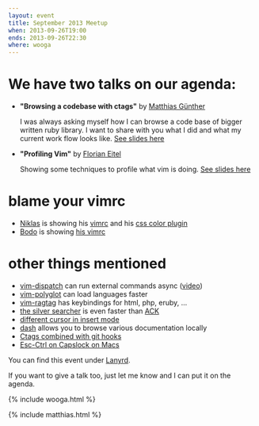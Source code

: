 ```yaml
---
layout: event
title: September 2013 Meetup
when: 2013-09-26T19:00
ends: 2013-09-26T22:30
where: wooga
---
```


# We have two talks on our agenda:



* **"Browsing a codebase with ctags"** by [Matthias Günther](https://twitter.com/wikimatze)

    I was always asking myself how I can browse a code base of bigger written ruby library. I want to share with you
    what I did and what my current work flow looks like. [See slides here](https://bitbucket.org/wikimatze/presentations/src/74438bf5788e85c15f04e4e36faa3aae2da703d2/slides.markdown?at=vim-autocompletion)

* **"Profiling Vim"** by [Florian Eitel](http://feitel.indeedgeek.de/)

    Showing some techniques to profile what vim is doing. [See slides here](/data/vimberlin-2013-09_vimprofiling.html)

# blame your vimrc

  * [Niklas](https://github.com/niklas)
    is showing his [vimrc](https://github.com/niklas/dotvim)
    and his [css color plugin](http://www.vim.org/scripts/script.php?script_id=2150)
  * [Bodo](http://bodotasche.de) is showing [his vimrc](https://github.com/bitboxer/dotfiles/blob/master/tilde/vimrc)

# other things mentioned

  * [vim-dispatch](https://github.com/tpope/vim-dispatch) can run external commands async ([video](http://vimeo.com/63116209]))
  * [vim-polyglot](https://github.com/sheerun/vim-polyglot) can load languages faster
  * [vim-ragtag](http://www.vim.org/scripts/script.php?script_id=1896) has keybindings for html, php, eruby, ...
  * [the silver searcher](https://github.com/ggreer/the_silver_searcher) is even faster than [ACK](https://github.com/petdance/ack2)
  * [different cursor in insert mode](http://vim.wikia.com/wiki/Change_cursor_shape_in_different_modes)
  * [dash](http://kapeli.com/dash) allows you to browse various documentation locally
  * [Ctags combined with git hooks](http://tbaggery.com/2011/08/08/effortless-ctags-with-git.html)
  * [Esc-Ctrl on Capslock on Macs](http://stevelosh.com/blog/2012/10/a-modern-space-cadet/#controlescape)


You can find this event under [Lanyrd](http://lanyrd.com/crdqc).


If you want to give a talk too, just let me know and I can put it on the agenda.

{% include wooga.html %}

{% include matthias.html %}

